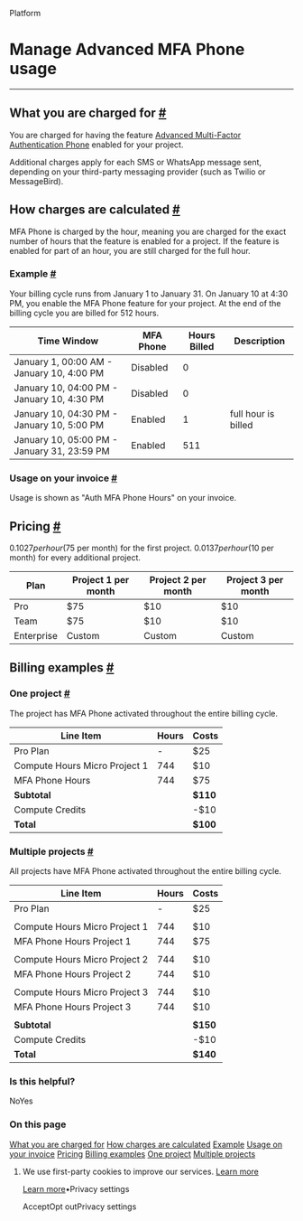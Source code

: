 Platform

# Manage Advanced MFA Phone usage

* * *

## What you are charged for [\#](https://supabase.com/docs/guides/platform/manage-your-usage/advanced-mfa-phone\#what-you-are-charged-for)

You are charged for having the feature [Advanced Multi-Factor Authentication Phone](https://supabase.com/docs/guides/auth/auth-mfa/phone) enabled for your project.

Additional charges apply for each SMS or WhatsApp message sent, depending on your third-party messaging provider (such as Twilio or MessageBird).

## How charges are calculated [\#](https://supabase.com/docs/guides/platform/manage-your-usage/advanced-mfa-phone\#how-charges-are-calculated)

MFA Phone is charged by the hour, meaning you are charged for the exact number of hours that the feature is enabled for a project. If the feature is enabled for part of an hour, you are still charged for the full hour.

### Example [\#](https://supabase.com/docs/guides/platform/manage-your-usage/advanced-mfa-phone\#example)

Your billing cycle runs from January 1 to January 31. On January 10 at 4:30 PM, you enable the MFA Phone feature for your project. At the end of the billing cycle you are billed for 512 hours.

| Time Window | MFA Phone | Hours Billed | Description |
| --- | --- | --- | --- |
| January 1, 00:00 AM - January 10, 4:00 PM | Disabled | 0 |  |
| January 10, 04:00 PM - January 10, 4:30 PM | Disabled | 0 |  |
| January 10, 04:30 PM - January 10, 5:00 PM | Enabled | 1 | full hour is billed |
| January 10, 05:00 PM - January 31, 23:59 PM | Enabled | 511 |  |

### Usage on your invoice [\#](https://supabase.com/docs/guides/platform/manage-your-usage/advanced-mfa-phone\#usage-on-your-invoice)

Usage is shown as "Auth MFA Phone Hours" on your invoice.

## Pricing [\#](https://supabase.com/docs/guides/platform/manage-your-usage/advanced-mfa-phone\#pricing)

$0.1027 per hour ($75 per month) for the first project. $0.0137 per hour ($10 per month) for every additional project.

| Plan | Project 1 per month | Project 2 per month | Project 3 per month |
| --- | --- | --- | --- |
| Pro | $75 | $10 | $10 |
| Team | $75 | $10 | $10 |
| Enterprise | Custom | Custom | Custom |

## Billing examples [\#](https://supabase.com/docs/guides/platform/manage-your-usage/advanced-mfa-phone\#billing-examples)

### One project [\#](https://supabase.com/docs/guides/platform/manage-your-usage/advanced-mfa-phone\#one-project)

The project has MFA Phone activated throughout the entire billing cycle.

| Line Item | Hours | Costs |
| --- | --- | --- |
| Pro Plan | - | $25 |
| Compute Hours Micro Project 1 | 744 | $10 |
| MFA Phone Hours | 744 | $75 |
| **Subtotal** |  | **$110** |
| Compute Credits |  | -$10 |
| **Total** |  | **$100** |

### Multiple projects [\#](https://supabase.com/docs/guides/platform/manage-your-usage/advanced-mfa-phone\#multiple-projects)

All projects have MFA Phone activated throughout the entire billing cycle.

| Line Item | Hours | Costs |
| --- | --- | --- |
| Pro Plan | - | $25 |
|  |  |  |
| Compute Hours Micro Project 1 | 744 | $10 |
| MFA Phone Hours Project 1 | 744 | $75 |
|  |  |  |
| Compute Hours Micro Project 2 | 744 | $10 |
| MFA Phone Hours Project 2 | 744 | $10 |
|  |  |  |
| Compute Hours Micro Project 3 | 744 | $10 |
| MFA Phone Hours Project 3 | 744 | $10 |
|  |  |  |
| **Subtotal** |  | **$150** |
| Compute Credits |  | -$10 |
| **Total** |  | **$140** |

### Is this helpful?

NoYes

### On this page

[What you are charged for](https://supabase.com/docs/guides/platform/manage-your-usage/advanced-mfa-phone#what-you-are-charged-for) [How charges are calculated](https://supabase.com/docs/guides/platform/manage-your-usage/advanced-mfa-phone#how-charges-are-calculated) [Example](https://supabase.com/docs/guides/platform/manage-your-usage/advanced-mfa-phone#example) [Usage on your invoice](https://supabase.com/docs/guides/platform/manage-your-usage/advanced-mfa-phone#usage-on-your-invoice) [Pricing](https://supabase.com/docs/guides/platform/manage-your-usage/advanced-mfa-phone#pricing) [Billing examples](https://supabase.com/docs/guides/platform/manage-your-usage/advanced-mfa-phone#billing-examples) [One project](https://supabase.com/docs/guides/platform/manage-your-usage/advanced-mfa-phone#one-project) [Multiple projects](https://supabase.com/docs/guides/platform/manage-your-usage/advanced-mfa-phone#multiple-projects)

1. We use first-party cookies to improve our services. [Learn more](https://supabase.com/privacy#8-cookies-and-similar-technologies-used-on-our-european-services)



   [Learn more](https://supabase.com/privacy#8-cookies-and-similar-technologies-used-on-our-european-services)•Privacy settings





   AcceptOpt outPrivacy settings